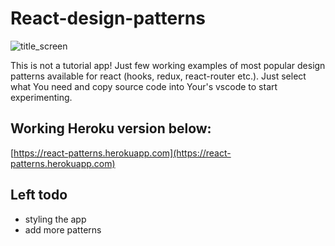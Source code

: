 # React-design-patterns

![title_screen](C:\Users\m_lac\OneDrive\Dokumenty\react-patterns\img\title_screen.png) 

This is not a tutorial app! Just few working examples of most popular design patterns available for react (hooks, redux, react-router etc.). Just select what You need and copy source code into Your's vscode to  start experimenting.

## Working Heroku version below:

[https://react-patterns.herokuapp.com](https://react-patterns.herokuapp.com)



## Left todo
- styling the app
- add more patterns
